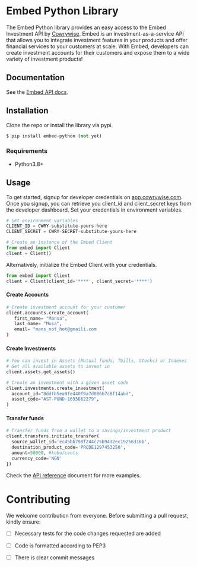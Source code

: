 # Embed Python Library
The Embed Python library provides an easy access to the Embed Investment API by [Cowrywise](https://cowrywise.com/embed). Embed is an investment-as-a-service API that allows you to integrate investment features in your products and offer financial services to your customers at scale. With Embed, developers can create investment accounts for their customers and expose them to a wide variety of investment products!


## Documentation
See the [Embed API docs](developer.cowrywise.com).

## Installation
Clone the repo or install the library via pypi.

```python
$ pip install embed-python (not yet)
```

### Requirements
- Python3.8+

## Usage
To get started, signup for developer credentials on [app.cowrywise.com](https://app.cowrywise.com). Once you signup, you can retrieve
you client_id and client_secret keys from the developer dashboard. Set your credentials in environment variables. 

```python
# Set environment variables
CLIENT_ID = CWRY-substitute-yours-here
CLIENT_SECRET = CWRY-SECRET-substitute-yours-here

# Create an instance of the Embed Client
from embed import Client
client = Client()
```

Alternatively, initialize the Embed Client with your credentials.

```python
from embed import Client
client = Client(client_id='****', client_secret='****')
```
#### Create Accounts
```python
# Create investment account for your customer
client.accounts.create_account(
   first_name= "Mansa",
   last_name= "Musa",
   email= "mans_not_hot@gmaili.com
)
```
#### Create Investments
```python
# You can invest in Assets (Mutual funds, Tbills, Stocks) or Indexes
# Get all available assets to invest in
client.assets.get_assets()

# Create an investment with a given asset code
client.investments.create_investment(
  account_id="8ddfb5ea9fe440f9a7d086b7c8f14abd",
  asset_code="AST-FUND-1655862279",
)
```
#### Transfer funds
```python
# Transfer funds from a wallet to a savings/investment product
client.transfers.initiate_transfer(
  source_wallet_id='ec45bb798f244c75b9432ec19256316b', 
  destination_product_code='PRCDE1297453250', 
  amount=50000, #kobo/cents 
  currency_code='NGN'
})
```
Check the [API reference](developers.cowrywise.com) document for more examples.

# Contributing
We welcome contribution from everyone. Before submitting a pull request, kindly ensure:
- [ ] Necessary tests for the code changes requested are added
- [ ]  Code is formatted according to PEP3
- [ ] There is clear commit messages








